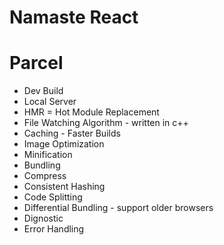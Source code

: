 # Namaste React

# Parcel
- Dev Build
- Local Server
- HMR = Hot Module Replacement
- File Watching Algorithm - written in c++
- Caching - Faster Builds
- Image Optimization
- Minification
- Bundling
- Compress
- Consistent Hashing
- Code Splitting
- Differential Bundling - support older browsers
- Dignostic
- Error Handling